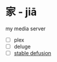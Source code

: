 # 家 - jiā 
my media server

- [ ] plex
- [ ] deluge
- [ ] [stable defusion](https://github.com/virchau13/automatic1111-webui-nix)